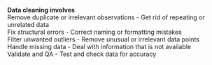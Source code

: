 **Data cleaning involves**  
Remove duplicate or irrelevant observations - Get rid of repeating or unrelated data  
Fix structural errors - Correct naming or formatting mistakes  
Filter unwanted outliers - Remove unusual or irrelevant data points  
Handle missing data - Deal with information that is not available  
Validate and QA - Test and check data for accuracy  
